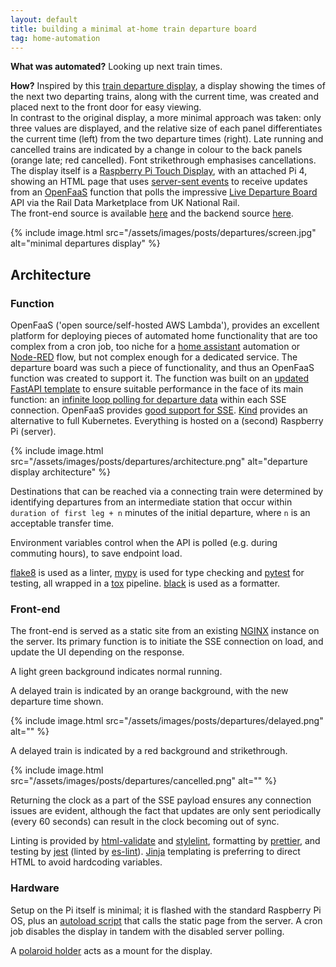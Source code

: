 ```yaml
---
layout: default
title: building a minimal at-home train departure board
tag: home-automation
---
```


**What was automated?** Looking up next train times.

**How?** Inspired by this [train departure display](https://github.com/chrisys/train-departure-display), a display showing the times of the next two departing trains, along with the current time, was created and placed next to the front door for easy viewing.
<br />
In contrast to the original display, a more minimal approach was taken: only three values are displayed, and the relative size of each panel differentiates the current time (left) from the two departure times (right).
Late running and cancelled trains are indicated by a change in colour to the back panels (orange late; red cancelled).
Font strikethrough emphasises cancellations.
<br />
The display itself is a [Raspberry Pi Touch Display](https://thepihut.com/products/raspberry-pi-touch-display-2), with an attached Pi 4, showing an HTML page that uses [server-sent events](https://www.w3schools.com/html/html5_serversentevents.asp) to receive updates from an [OpenFaaS](https://www.openfaas.com/) function that polls the impressive [Live Departure Board](https://raildata.org.uk/dashboard/dataProduct/P-d81d6eaf-8060-4467-a339-1c833e50cbbe/overview) API via the Rail Data Marketplace from UK National Rail.
<br />
The front-end source is available [here](https://git.sr.ht/~martinchapman/departures/tree/main/item/index.jinja) and the backend source [here](https://git.sr.ht/~martinchapman/pi-display/tree/main/item/departures/handler.py). 

{%
  include image.html
  src="/assets/images/posts/departures/screen.jpg"
  alt="minimal departures display"
%}

## Architecture

### Function

OpenFaaS ('open source/self-hosted AWS Lambda'), provides an excellent platform for deploying pieces of automated home functionality that are too complex from a cron job, too niche for a [home assistant](https://www.home-assistant.io/) automation or [Node-RED](https://nodered.org/) flow, but not complex enough for a dedicated service.
The departure board was such a piece of functionality, and thus an OpenFaaS function was created to support it.
The function was built on an [updated FastAPI template](https://github.com/martinchapman/openfaas-python3-fastapi-template) to ensure suitable performance in the face of its main function: an [infinite loop polling for departure data](https://git.sr.ht/~martinchapman/pi-display/tree/main/item/departures/handler.py#L149) within each SSE connection.
OpenFaaS provides [good support for SSE](https://www.openfaas.com/blog/openai-streaming-responses/).
[Kind](https://kind.sigs.k8s.io/) provides an alternative to full Kubernetes.
Everything is hosted on a (second) Raspberry Pi (server).

{%
  include image.html
  src="/assets/images/posts/departures/architecture.png"
  alt="departure display architecture"
%}

Destinations that can be reached via a connecting train were determined by identifying departures from an intermediate station that occur within `duration of first leg + n` minutes of the initial departure, where `n` is an acceptable transfer time.

Environment variables control when the API is polled (e.g. during commuting hours), to save endpoint load.

[flake8](https://flake8.pycqa.org/en/latest/) is used as a linter, [mypy](https://github.com/python/mypy) is used for type checking and [pytest](https://docs.pytest.org/en/stable/) for testing, all wrapped in a [tox](https://tox.wiki/en/4.28.4/) pipeline. [black](https://github.com/psf/black) is used as a formatter. 

### Front-end

The front-end is served as a static site from an existing [NGINX](https://nginx.org/) instance on the server.
Its primary function is to initiate the SSE connection on load, and update the UI depending on the response.

A light green background indicates normal running.

A delayed train is indicated by an orange background, with the new departure time shown.

{%
  include image.html
  src="/assets/images/posts/departures/delayed.png"
  alt=""
%}

A delayed train is indicated by a red background and strikethrough.

{%
  include image.html
  src="/assets/images/posts/departures/cancelled.png"
  alt=""
%}

Returning the clock as a part of the SSE payload ensures any connection issues are evident, although the fact that updates are only sent periodically (every 60 seconds) can result in the clock becoming out of sync.

Linting is provided by [html-validate](https://www.npmjs.com/package/html-validate) and [stylelint](https://stylelint.io/), formatting by [prettier](https://prettier.io/), and testing by [jest](https://jestjs.io/) (linted by [es-lint](https://eslint.org/)).
[Jinja](https://jinja.palletsprojects.com/en/stable/) templating is preferring to direct HTML to avoid hardcoding variables.

### Hardware

Setup on the Pi itself is minimal; it is flashed with the standard Raspberry Pi OS, plus an [autoload script](https://git.sr.ht/~martinchapman/departures/tree/main/item/README.md#setup-client) that calls the static page from the server.
A cron job disables the display in tandem with the disabled server polling.

A [polaroid holder](https://www.etsy.com/uk/listing/772123739/polaroid-holder-photo-holder-photo-stand) acts as a mount for the display.